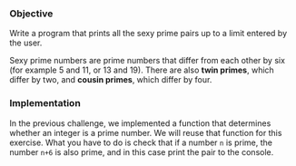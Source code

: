 ### Objective

Write a program that prints all the sexy prime pairs up to a limit entered by the user.

Sexy prime numbers are prime numbers that differ from each other by six (for example 5 and 11, or 13 and 19). There are also **twin primes**, which differ by two, and **cousin primes**, which differ by four.

### Implementation

In the previous challenge, we implemented a function that determines whether an integer is a prime number. We will reuse that function for this exercise. What you have to do is check that if a number `n` is prime, the number `n+6` is also prime, and in this case print the pair to the console.
